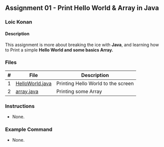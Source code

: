 ## Assignment 01 - Print Hello World & Array in Java

### Loic Konan

#### Description

This assignment is more about breaking the ice with **Java**, and learning how to Print a simple **Hello World and some basics Array.**

### Files

|   #   | File                               | Description                        |
| :---: | ---------------------------------- | ---------------------------------- |
|   1   | [HelloWorld.java](HelloWorld.java) | Printing Hello World to the screen |
|   2   | [array.java](array.java)           | Printing some Array                |

### Instructions

- None.

### Example Command

- None.
